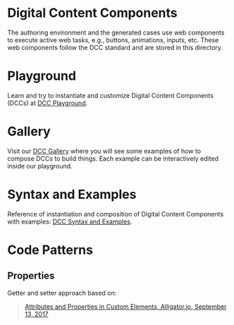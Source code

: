 # Digital Content Components

The authoring environment and the generated cases use web components to execute active web tasks, e.g., buttons, animations, inputs, etc. These web components follow the DCC standard and are stored in this directory.

# Playground

Learn and try to instantiate and customize Digital Content Components (DCCs) at [DCC Playground](playground/).

# Gallery

Visit our [DCC Gallery](playground/gallery/) where you will see some examples of how to compose DCCs to build things. Each example can be interactively edited inside our playground.

# Syntax and Examples

Reference of instantiation and composition of Digital Content Components with examples: [DCC Syntax and Examples](https://github.com/datasci4health/harena-docs/tree/master/dccs).

# Code Patterns

## Properties
Getter and setter approach based on:
> [Attributes and Properties in Custom Elements, Alligator.io, September 13, 2017](https://alligator.io/web-components/attributes-properties/)
